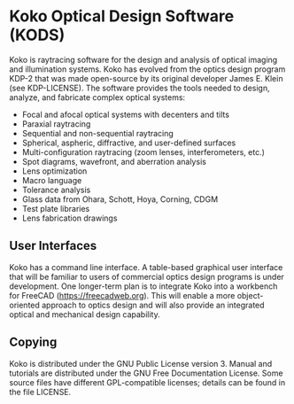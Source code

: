 Koko Optical Design Software (KODS)
===================================

Koko is raytracing software for the design and analysis of optical
imaging and illumination systems. Koko has evolved from the optics
design program KDP-2 that was made open-source by its original
developer James E. Klein (see KDP-LICENSE). The software provides the
tools needed to design, analyze, and fabricate complex optical
systems:

* Focal and afocal optical systems with decenters and tilts
* Paraxial raytracing
* Sequential and non-sequential raytracing
* Spherical, aspheric, diffractive, and user-defined surfaces
* Multi-configuration raytracing (zoom lenses, interferometers, etc.)
* Spot diagrams, wavefront, and aberration analysis
* Lens optimization
* Macro language
* Tolerance analysis
* Glass data from Ohara, Schott, Hoya, Corning, CDGM
* Test plate libraries
* Lens fabrication drawings


User Interfaces
---------------

Koko has a command line interface. A table-based graphical user
interface that will be familiar to users of commercial optics design
programs is under development. One longer-term plan is to integrate Koko
into a workbench for FreeCAD (<https://freecadweb.org>). This will
enable a more object-oriented approach to optics design and will also
provide an integrated optical and mechanical design capability.


Copying
-------

Koko is distributed under the GNU Public License version 3. Manual and
tutorials are distributed under the GNU Free Documentation License.
Some source files have different GPL-compatible licenses; details can
be found in the file LICENSE.